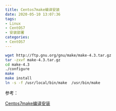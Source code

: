 ```yaml
---
title: Centos7make编译安装
date: 2020-05-10 13:07:36
tags:
- Linux
- CentOS7
- 安装部署
categories: 
- CentOS7
---
```


```bash
wget http://ftp.gnu.org/gnu/make/make-4.3.tar.gz
tar -zxvf make-4.3.tar.gz
cd make-4.3
./configure
make
make install
ln -s -f /usr/local/bin/make  /usr/bin/make
```

参考：

[Centos7make编译安装](https://www.jianshu.com/p/7ccfe99cab05)

